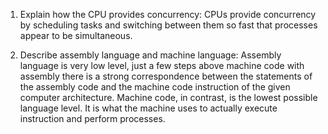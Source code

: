 <!-- Answers to the Short Answer Essay Questions go here -->

1. Explain how the CPU provides concurrency:
CPUs provide concurrency by scheduling tasks and switching between them so fast that processes appear to be simultaneous. 

2. Describe assembly language and machine language:
Assembly language is very low level, just a few steps above machine code with assembly there is a strong correspondence between the statements of the assembly code and the machine code instruction of the given computer architecture. Machine code, in contrast, is the lowest possible language level. It is what the machine uses to actually execute instruction and perform processes. 

